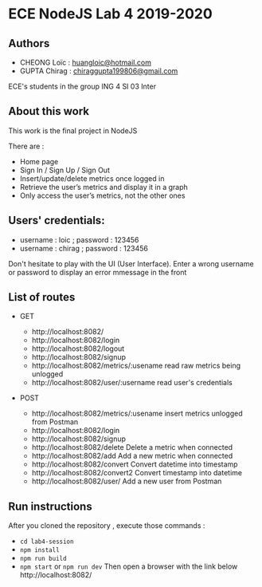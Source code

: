 # ECE NodeJS Lab 4 2019-2020

## Authors
- CHEONG Loïc : huangloic@hotmail.com
- GUPTA Chirag : chiraggupta199806@gmail.com

ECE's students in the group ING 4 SI 03 Inter 

## About this work
This work is the final project in NodeJS

There are : 
- Home page
- Sign In / Sign Up / Sign Out
- Insert/update/delete metrics once logged in
- Retrieve the user’s metrics and display it in a graph
- Only access the user’s metrics, not the other ones

## Users' credentials:
- username : loic ; password : 123456
- username : chirag ; password : 123456

Don't hesitate to play with the UI (User Interface). Enter a wrong username or password to display an error mmessage in the front

## List of routes

* GET
    - http://localhost:8082/ 
    - http://localhost:8082/login
    - http://localhost:8082/logout
    - http://localhost:8082/signup
    - http://localhost:8082/metrics/:usename read raw metrics being unlogged
    - http://localhost:8082/user/:username read user's credentials

* POST
    - http://localhost:8082/metrics/:usename insert metrics unlogged from Postman
    - http://localhost:8082/login
    - http://localhost:8082/signup
    - http://localhost:8082/delete Delete a metric when connected
    - http://localhost:8082/add Add a new metric when connected
    - http://localhost:8082/convert Convert datetime into timestamp
    - http://localhost:8082/convert2 Convert timestamp into datetime
    - http://localhost:8082/user/ Add a new user from Postman



## Run instructions
After you cloned the repository , execute those commands :
- `cd lab4-session`
- `npm install`
- `npm run build`
- `npm start` or `npm run dev`
Then open a browser with the link below http://localhost:8082/


